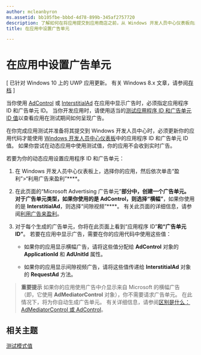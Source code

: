```yaml
---
author: mcleanbyron
ms.assetid: bb105fbe-bbbd-4d78-899b-345af2757720
description: 了解如何在将应用提交到应用商店之前，从 Windows 开发人员中心仪表板向应用添加应用程序 ID 和广告单元 ID 值。
title: 在应用中设置广告单元

---
```


# 在应用中设置广告单元


\[ 已针对 Windows 10 上的 UWP 应用更新。 有关 Windows 8.x 文章，请参阅[存档](http://go.microsoft.com/fwlink/p/?linkid=619132) \]

当你使用 [AdControl](https://msdn.microsoft.com/library/windows/apps/microsoft.advertising.winrt.ui.adcontrol.aspx) 或 [InterstitialAd](https://msdn.microsoft.com/library/windows/apps/microsoft.advertising.winrt.ui.interstitialad.aspx) 在应用中显示广告时，必须指定应用程序 ID 和广告单元 ID。 当你开发应用时，请使用适当的[测试应用程序 ID 和广告单元 ID 值](test-mode-values.md)以查看应用在测试期间如何呈现广告。

在你完成应用测试并准备将其提交到 Windows 开发人员中心时，必须更新你的应用代码才能使用 [Windows 开发人员中心仪表板](https://msdn.microsoft.com/library/windows/apps/mt170658.aspx)中的应用程序 ID 和广告单元 ID 值。 如果你尝试在动态应用中使用测试值，你的应用不会收到实时广告。

若要为你的动态应用设置应用程序 ID 和广告单元：

1.  在 Windows 开发人员中心仪表板上，选择你的应用，然后依次单击“盈利”&gt;“利用广告来盈利”****。
2.  在此页面的“Microsoft Advertising 广告单元”****部分中，创建一个广告单元。 对于广告单元类型，如果你使用的是 **AdControl**，则选择“横幅”****，如果你使用的是 **InterstitialAd**，则选择“间隙视频”****。 有关此页面的详细信息，请参阅[利用广告来盈利](../publish/monetize-with-ads.md)。

3.  对于每个生成的广告单元，你将在此页面上看到“应用程序 ID”****和“广告单元 ID”****。 若要在应用中显示广告，需要在你的应用代码中使用这些值：

    * 如果你的应用显示横幅广告，请将这些值分配给 **AdControl** 对象的 **ApplicationId** 和 **AdUnitId** 属性。

    * 如果你的应用显示间隙视频广告，请将这些值传递给 **InterstitialAd** 对象的 **RequestAd** 方法。

> **重要提示** 如果你的应用使用广告中介显示来自 Microsoft 的横幅广告（即，它使用 **AdMediatorControl** 对象），你不需要请求广告单元。 在此情况下，将为你自动生成广告单元。 有关详细信息，请参阅[区别是什么：AdMediatorControl 或 AdControl](what-is-the-difference-admediatorcontrol-or-adcontrol.md)。

 

## 相关主题

[测试模式值](test-mode-values.md)


 

 


<!--HONumber=May16_HO2-->



